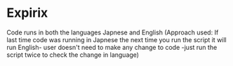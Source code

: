 # Expirix
Code runs in both the languages Japnese and English (Approach used: If last time code was running in Japnese the next time you run the script it will run English- user doesn't need to make any change to code -just run the script twice to check the change in language) 
